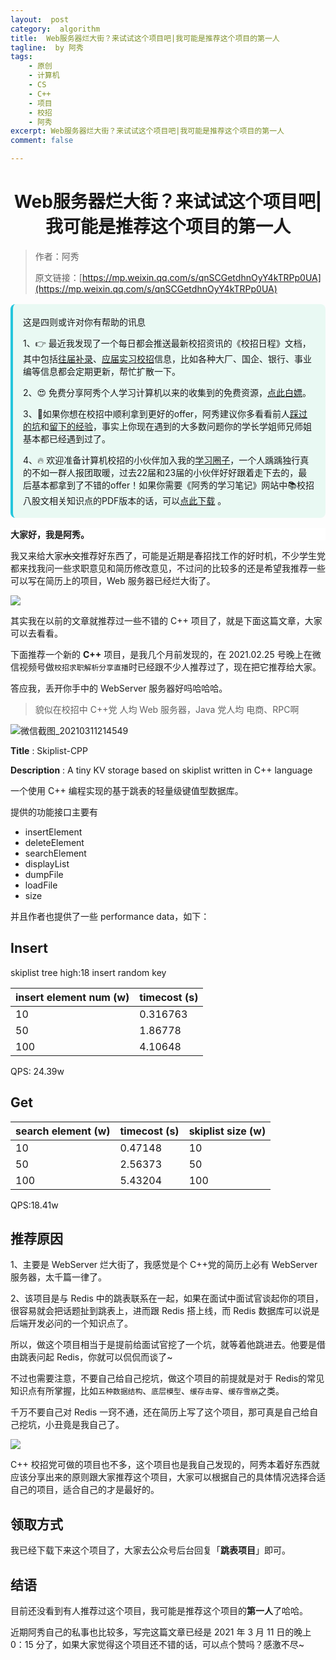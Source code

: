 ```yaml
---
layout:  post
category:  algorithm
title:  Web服务器烂大街？来试试这个项目吧|我可能是推荐这个项目的第一人
tagline:  by 阿秀
tags:
    - 原创
    - 计算机
    - CS
    - C++
    - 项目
    - 校招
    - 阿秀
excerpt: Web服务器烂大街？来试试这个项目吧|我可能是推荐这个项目的第一人
comment: false

---
```



<h1 align="center">Web服务器烂大街？来试试这个项目吧|我可能是推荐这个项目的第一人</h1>

> 作者：阿秀
>
> 原文链接：[https://mp.weixin.qq.com/s/qnSCGetdhnOyY4kTRPp0UA](https://mp.weixin.qq.com/s/qnSCGetdhnOyY4kTRPp0UA)

<div style="border-color: #24C6DC;
            background-color: #e9f9f3;         
            margin: 1rem 0;
        padding: .25rem 1rem;
        border-left-width: .3rem;
        border-left-style: solid;
        border-radius: .5rem;
        color: inherit;">
  <p>这是四则或许对你有帮助的讯息</p>
  <p>1、👉 最近我发现了一个每日都会推送最新校招资讯的《校招日程》文档，其中包括<a href="https://flowus.cn/ee50d5eb-3cd5-4f74-880e-95b215dd4ff2" target="_blank">往届补录</a>、<a href="https://flowus.cn/5f327c98-1e31-46c8-b86b-5ac6105e021f" target="_blank">应届实习校招</a>信息，比如各种大厂、国企、银行、事业编等信息都会定期更新，帮忙扩散一下。</p>  
  <p>2、😍
    免费分享阿秀个人学习计算机以来的收集到的免费资源，<a style="text-decoration: underline" href="/notes/07-resources/01-free/01-introduce.html" target="_blank">点此白嫖</a>。
  </p>
  <p>3、🚀如果你想在校招中顺利拿到更好的offer，阿秀建议你多看看前人<a style="text-decoration: underline" href="https://www.yuque.com/tuobaaxiu/httmmc/npg1k81zeq4wfpyz" target="_blank">踩过的坑</a>和<a style="text-decoration: underline"  target="_blank" href="https://www.yuque.com/tuobaaxiu/httmmc/gge9ppd0mbu2d3dp">留下的经验</a>，事实上你现在遇到的大多数问题你的学长学姐师兄师姐基本都已经遇到过了。
  </p>
  <p>4、🔥 欢迎准备计算机校招的小伙伴加入我的<a  style="text-decoration: underline" href="https://www.yuque.com/tuobaaxiu/httmmc/xg0otqvc17wfx4u9" target="_blank">学习圈子</a>，一个人踽踽独行真的不如一群人报团取暖，过去22届和23届的小伙伴好好跟着走下去的，最后基本都拿到了不错的offer！如果你需要《阿秀的学习笔记》网站中📚︎校招八股文相关知识点的PDF版本的话，可以<a style="text-decoration: underline" href="/notes/08-other/02-question.html#_5、如何下载阿秀的学习笔记内容pdf版本" target="_blank">点此下载</a> 。</p>   </div>

<div>
    <p style="background-color: #FFFFFF;font-weight: bold;"  >大家好，我是阿秀。</p>
</div>

我又来给大家~~水文~~推荐好东西了，可能是近期是春招找工作的好时机，不少学生党都来找我问一些求职意见和简历修改意见，不过问的比较多的还是希望我推荐一些可以写在简历上的项目，Web 服务器已经烂大街了。

![](https://axiu-image-bed.oss-cn-shanghai.aliyuncs.com/img/202205121412372.png)

其实我在以前的文章就推荐过一些不错的 C++ 项目了，就是下面这篇文章，大家可以去看看。

下面推荐一个新的 **C++** 项目，是我几个月前发现的，在 2021.02.25 号晚上在微信视频号做`校招求职解析分享直播`时已经跟不少人推荐过了，现在把它推荐给大家。

答应我，丢开你手中的 WebServer 服务器好吗哈哈哈。

>貌似在校招中 C++党 人均 Web 服务器，Java 党人均 电商、RPC啊

![微信截图_20210311214549](https://axiu-image-bed.oss-cn-shanghai.aliyuncs.com/img/202205121412858.png)

**Title** : Skiplist-CPP

**Description** : A tiny KV storage based on skiplist written in C++ language

一个使用 C++ 编程实现的基于跳表的轻量级键值型数据库。

提供的功能接口主要有

* insertElement
* deleteElement 
* searchElement
* displayList
* dumpFile 
* loadFile
* size

并且作者也提供了一些 performance data，如下：

## Insert

skiplist tree high:18
insert random key

| insert element num (w) | timecost (s) |
| ---------------------- | ------------ |
| 10                     | 0.316763     |
| 50                     | 1.86778      |
| 100                    | 4.10648      |

QPS: 24.39w

## Get

| search element (w) | timecost (s) | skiplist size (w) |
| ------------------ | ------------ | ----------------- |
| 10                 | 0.47148      | 10                |
| 50                 | 2.56373      | 50                |
| 100                | 5.43204      | 100               |

QPS:18.41w



## 推荐原因

1、主要是 WebServer 烂大街了，我感觉是个 C++党的简历上必有 WebServer 服务器，太千篇一律了。

2、该项目是与 Redis 中的跳表联系在一起，如果在面试中面试官谈起你的项目，很容易就会把话题扯到跳表上，进而跟 Redis 搭上线，而 Redis 数据库可以说是 后端开发必问的一个知识点了。

所以，做这个项目相当于是提前给面试官挖了一个坑，就等着他跳进去。他要是借由跳表问起 Redis，你就可以侃侃而谈了~

不过也需要注意，不要自己给自己挖坑，做这个项目的前提就是对于 Redis的常见知识点有所掌握，比如`五种数据结构`、`底层模型`、`缓存击穿`、``缓存雪崩``之类。

千万不要自己对 Redis 一窍不通，还在简历上写了这个项目，那可真是自己给自己挖坑，小丑竟是我自己了。

![](https://axiu-image-bed.oss-cn-shanghai.aliyuncs.com/img/202205121412425.png)



C++ 校招党可做的项目也不多，这个项目也是我自己发现的，阿秀本着好东西就应该分享出来的原则跟大家推荐这个项目，大家可以根据自己的具体情况选择合适自己的项目，适合自己的才是最好的。

## 领取方式

我已经下载下来这个项目了，大家去公众号后台回复「**跳表项目**」即可。 

## 结语

目前还没看到有人推荐过这个项目，我可能是推荐这个项目的**第一人**了哈哈。



近期阿秀自己的私事也比较多，写完这篇文章已经是 2021 年 3 月 11 日的晚上 0：15 分了，如果大家觉得这个项目还不错的话，可以点个赞吗？感激不尽~



























